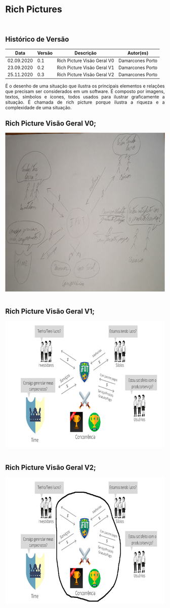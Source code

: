 # Rich Pictures

<br>

## Histórico de Versão
<table class="table table-striped border">
    <thead>
        <th>Data</th> 
        <th>Versão </th> 
        <th>Descrição</th> 
        <th>Autor(es)</th>
    </thead>
    <tbody>
        <tr>
            <td> 02.09.2020 </td>
            <td>  0.1   </td>
            <td> Rich Picture Visão Geral V0 </td>
            <td> Damarcones Porto </td>
        </tr>
        <tr>
            <td> 23.09.2020 </td>
            <td>  0.2   </td>
            <td>  Rich Picture Visão Geral V1 </td>
            <td> Damarcones Porto </td>
        </tr>
        <tr>
            <td> 25.11.2020 </td>
            <td>  0.3   </td>
            <td>  Rich Picture Visão Geral V2 </td>
            <td> Damarcones Porto </td>
        </tr>
    </tbody>
</table>

<p align="justify">
É o desenho de uma situação que ilustra os principais elementos e relações que precisam ser considerados em um software. É composto por imagens, textos, símbolos e ícones, todos usados ​​para ilustrar graficamente a situação. É chamada de rich picture porque ilustra a riqueza e a complexidade de uma situação.
</p>

## Rich Picture Visão Geral V0; 

<div class="row">
    <div class="col-sm container-img">
            <img height="500px" src="../../images/richpicture/richPicture.jpg" ></a>
    </div>
</div>

<br>

## Rich Picture Visão Geral V1; 

<div class="row">
    <div class="col-sm container-img">
            <img height="400px" src="../../images/richpicture/richPictureVisaoGeral.png"></a>
    </div>
</div>

<br>

## Rich Picture Visão Geral V2; 

<div class="row">
    <div class="col-sm container-img">
            <img height="400px" src="../../images/richpicture/richPictureVisaoGeral2.png"></a>
    </div>
</div>

<br>



